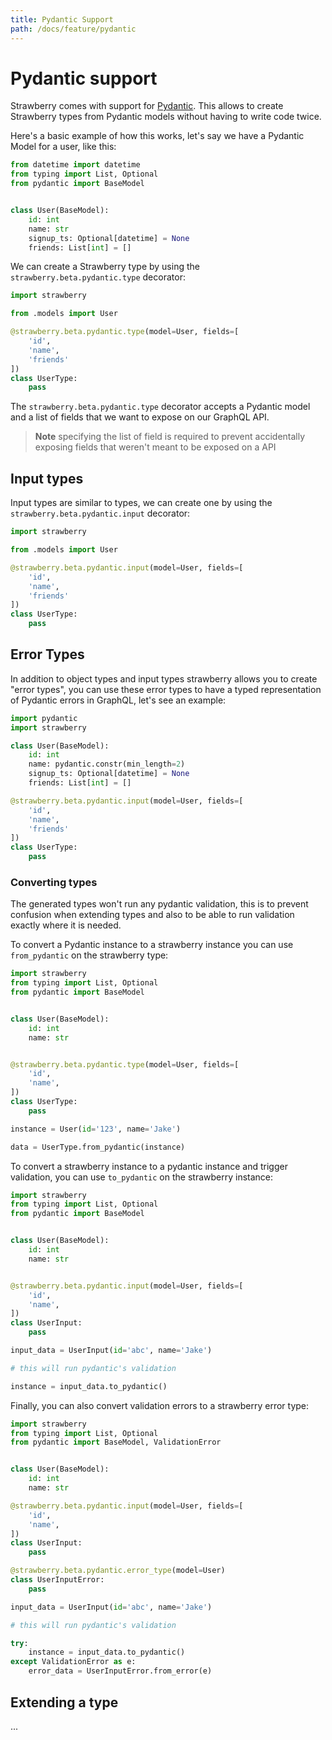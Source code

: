 ```yaml
---
title: Pydantic Support
path: /docs/feature/pydantic
---
```


# Pydantic support

Strawberry comes with support for
[Pydantic](https://pydantic-docs.helpmanual.io/). This allows to create
Strawberry types from Pydantic models without having to write code twice.

Here's a basic example of how this works, let's say we have a Pydantic Model for
a user, like this:

```python
from datetime import datetime
from typing import List, Optional
from pydantic import BaseModel


class User(BaseModel):
    id: int
    name: str
    signup_ts: Optional[datetime] = None
    friends: List[int] = []
```

We can create a Strawberry type by using the `strawberry.beta.pydantic.type`
decorator:

```python
import strawberry

from .models import User

@strawberry.beta.pydantic.type(model=User, fields=[
    'id',
    'name',
    'friends'
])
class UserType:
    pass
```

The `strawberry.beta.pydantic.type` decorator accepts a Pydantic model and a list of
fields that we want to expose on our GraphQL API.

> **Note** specifying the list of field is required to prevent accidentally
> exposing fields that weren't meant to be exposed on a API

## Input types

Input types are similar to types, we can create one by using the
`strawberry.beta.pydantic.input` decorator:

```python
import strawberry

from .models import User

@strawberry.beta.pydantic.input(model=User, fields=[
    'id',
    'name',
    'friends'
])
class UserType:
    pass
```

## Error Types

In addition to object types and input types strawberry allows you to create
"error types", you can use these error types to have a typed representation of
Pydantic errors in GraphQL, let's see an example:

```python
import pydantic
import strawberry

class User(BaseModel):
    id: int
    name: pydantic.constr(min_length=2)
    signup_ts: Optional[datetime] = None
    friends: List[int] = []

@strawberry.beta.pydantic.input(model=User, fields=[
    'id',
    'name',
    'friends'
])
class UserType:
    pass
```

### Converting types

The generated types won't run any pydantic validation, this is to prevent
confusion when extending types and also to be able to run validation exactly
where it is needed.

To convert a Pydantic instance to a strawberry instance you can use
`from_pydantic` on the strawberry type:

```python
import strawberry
from typing import List, Optional
from pydantic import BaseModel


class User(BaseModel):
    id: int
    name: str


@strawberry.beta.pydantic.type(model=User, fields=[
    'id',
    'name',
])
class UserType:
    pass

instance = User(id='123', name='Jake')

data = UserType.from_pydantic(instance)
```

To convert a strawberry instance to a pydantic instance and trigger validation,
you can use `to_pydantic` on the strawberry instance:

```python
import strawberry
from typing import List, Optional
from pydantic import BaseModel


class User(BaseModel):
    id: int
    name: str


@strawberry.beta.pydantic.input(model=User, fields=[
    'id',
    'name',
])
class UserInput:
    pass

input_data = UserInput(id='abc', name='Jake')

# this will run pydantic's validation

instance = input_data.to_pydantic()
```

Finally, you can also convert validation errors to a strawberry error type:

```python
import strawberry
from typing import List, Optional
from pydantic import BaseModel, ValidationError


class User(BaseModel):
    id: int
    name: str

@strawberry.beta.pydantic.input(model=User, fields=[
    'id',
    'name',
])
class UserInput:
    pass

@strawberry.beta.pydantic.error_type(model=User)
class UserInputError:
    pass

input_data = UserInput(id='abc', name='Jake')

# this will run pydantic's validation

try:
    instance = input_data.to_pydantic()
except ValidationError as e:
    error_data = UserInputError.from_error(e)
```

## Extending a type

...
